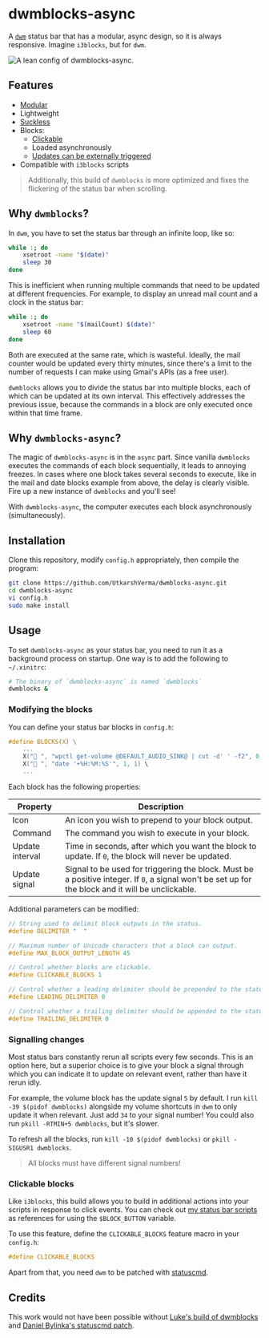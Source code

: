# dwmblocks-async
A [`dwm`](https://dwm.suckless.org) status bar that has a modular, async design, so it is always responsive. Imagine `i3blocks`, but for `dwm`.

![A lean config of dwmblocks-async.](preview.png)

## Features
- [Modular](#modifying-the-blocks)
- Lightweight
- [Suckless](https://suckless.org/philosophy)
- Blocks:
    - [Clickable](#clickable-blocks)
    - Loaded asynchronously
    - [Updates can be externally triggered](#signalling-changes)
- Compatible with `i3blocks` scripts

> Additionally, this build of `dwmblocks` is more optimized and fixes the flickering of the status bar when scrolling.

## Why `dwmblocks`?
In `dwm`, you have to set the status bar through an infinite loop, like so:

```sh
while :; do
    xsetroot -name "$(date)"
    sleep 30
done
```

This is inefficient when running multiple commands that need to be updated at different frequencies. For example, to display an unread mail count and a clock in the status bar:

```sh
while :; do
    xsetroot -name "$(mailCount) $(date)"
    sleep 60
done
```

Both are executed at the same rate, which is wasteful. Ideally, the mail counter would be updated every thirty minutes, since there's a limit to the number of requests I can make using Gmail's APIs (as a free user).  

`dwmblocks` allows you to divide the status bar into multiple blocks, each of which can be updated at its own interval. This effectively addresses the previous issue, because the commands in a block are only executed once within that time frame.

## Why `dwmblocks-async`?
The magic of `dwmblocks-async` is in the `async` part. Since vanilla `dwmblocks` executes the commands of each block sequentially, it leads to annoying freezes. In cases where one block takes several seconds to execute, like in the mail and date blocks example from above, the delay is clearly visible. Fire up a new instance of `dwmblocks` and you'll see!

With `dwmblocks-async`, the computer executes each block asynchronously (simultaneously).

## Installation
Clone this repository, modify `config.h` appropriately, then compile the program:

```sh
git clone https://github.com/UtkarshVerma/dwmblocks-async.git
cd dwmblocks-async
vi config.h
sudo make install
```

## Usage
To set `dwmblocks-async` as your status bar, you need to run it as a background process on startup. One way is to add the following to `~/.xinitrc`:

```sh
# The binary of `dwmblocks-async` is named `dwmblocks`
dwmblocks &
```

### Modifying the blocks

You can define your status bar blocks in `config.h`:

```c
#define BLOCKS(X) \
    ...
    X(" ", "wpctl get-volume @DEFAULT_AUDIO_SINK@ | cut -d' ' -f2", 0, 5) \
    X("󰥔 ", "date '+%H:%M:%S'", 1, 1) \
    ...
```

Each block has the following properties:

| Property        | Description                                                                                                                                        |
| --------------- | -------------------------------------------------------------------------------------------------------------------------------------------------- |
| Icon            | An icon you wish to prepend to your block output.                                                                                                  |
| Command         | The command you wish to execute in your block.                                                                                                     |
| Update interval | Time in seconds, after which you want the block to update. If `0`, the block will never be updated.                                                |
| Update signal   | Signal to be used for triggering the block. Must be a positive integer. If `0`, a signal won't be set up for the block and it will be unclickable. |

Additional parameters can be modified:

```c
// String used to delimit block outputs in the status.
#define DELIMITER "  "

// Maximum number of Unicode characters that a block can output.
#define MAX_BLOCK_OUTPUT_LENGTH 45

// Control whether blocks are clickable.
#define CLICKABLE_BLOCKS 1

// Control whether a leading delimiter should be prepended to the status.
#define LEADING_DELIMITER 0

// Control whether a trailing delimiter should be appended to the status.
#define TRAILING_DELIMITER 0
```

### Signalling changes
Most status bars constantly rerun all scripts every few seconds. This is an option here, but a superior choice is to give your block a signal through which you can indicate it to update on relevant event, rather than have it rerun idly.

For example, the volume block has the update signal `5` by default. I run `kill -39 $(pidof dwmblocks)` alongside my volume shortcuts in `dwm` to only update it when relevant. Just add `34` to your signal number! You could also run `pkill -RTMIN+5 dwmblocks`, but it's slower.

To refresh all the blocks, run `kill -10 $(pidof dwmblocks)` or `pkill -SIGUSR1 dwmblocks`.

> All blocks must have different signal numbers!

### Clickable blocks
Like `i3blocks`, this build allows you to build in additional actions into your scripts in response to click events. You can check out [my status bar scripts](https://github.com/UtkarshVerma/dotfiles/tree/main/.local/bin/statusbar) as references for using the `$BLOCK_BUTTON` variable.

To use this feature, define the `CLICKABLE_BLOCKS` feature macro in your `config.h`:

```c
#define CLICKABLE_BLOCKS
```

Apart from that, you need `dwm` to be patched with [statuscmd](https://dwm.suckless.org/patches/statuscmd/).

## Credits
This work would not have been possible without [Luke's build of dwmblocks](https://github.com/LukeSmithxyz/dwmblocks) and [Daniel Bylinka's statuscmd patch](https://dwm.suckless.org/patches/statuscmd/).
